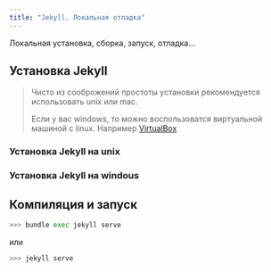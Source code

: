 ```yaml
---
title: "Jekyll. Локальная отладка"
---
```

Локальная установка, сборка, запуск, отладка...<!--more-->

## Установка Jekyll

> Чисто из сооброжений простоты установки рекомендуется использовать unix или mac.
>
> Если у вас windows, то можно воспользоватся виртуальной машиной с linux. Например [VirtualBox](https://www.virtualbox.org/)

### Установка Jekyll на unix

### Установка Jekyll на windous

## Компиляция и запуск

```bash
>>> bundle exec jekyll serve
```
или
```bash
>>> jekyll serve
```